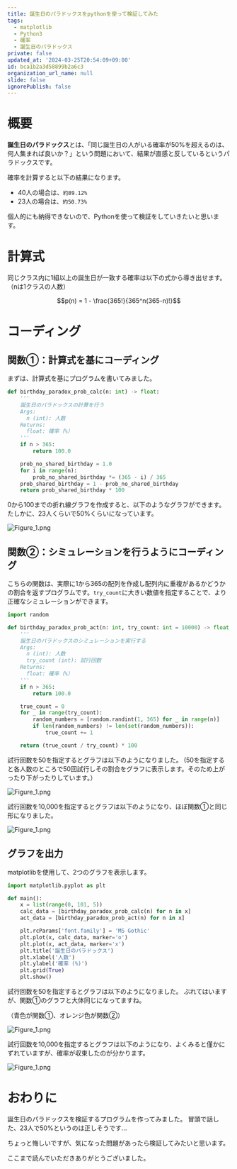 ```yaml
---
title: 誕生日のパラドックスをpythonを使って検証してみた
tags:
  - matplotlib
  - Python3
  - 確率
  - 誕生日のパラドックス
private: false
updated_at: '2024-03-25T20:54:09+09:00'
id: bca1b2a3d58899b2a6c3
organization_url_name: null
slide: false
ignorePublish: false
---
```

# 概要


**誕生日のパラドックス**とは、「同じ誕生日の人がいる確率が50%を超えるのは、何人集まれば良いか？」という問題において、結果が直感と反しているというパラドックスです。


確率を計算すると以下の結果になります。

- 40人の場合は、`約89.12%`
- 23人の場合は、`約50.73%`

個人的にも納得できないので、Pythonを使って検証をしていきたいと思います。

# 計算式

同じクラス内に1組以上の誕生日が一致する確率は以下の式から導き出せます。（nは1クラスの人数）

```math
p(n) = 1 - \frac{365!}{365^n(365-n)!}
```


# コーディング


## 関数①：計算式を基にコーディング

まずは、計算式を基にプログラムを書いてみました。

```python
def birthday_paradox_prob_calc(n: int) -> float:
    '''
    誕生日のパラドックスの計算を行う
    Args:
      n (int): 人数
    Returns:
      float: 確率（%）
    '''
    if n > 365:
        return 100.0

    prob_no_shared_birthday = 1.0
    for i in range(n):
        prob_no_shared_birthday *= (365 - i) / 365
    prob_shared_birthday = 1 - prob_no_shared_birthday
    return prob_shared_birthday * 100
```

0から100までの折れ線グラフを作成すると、以下のようなグラフができます。
たしかに、23人くらいで50%くらいになっています。


![Figure_1.png](https://qiita-image-store.s3.ap-northeast-1.amazonaws.com/0/473097/cb69daba-236e-b301-a93d-b0934b6ca21d.png)



## 関数②：シミュレーションを行うようにコーディング

こちらの関数は、実際に1から365の配列を作成し配列内に重複があるかどうかの割合を返すプログラムです。`try_count`に大きい数値を指定することで、より正確なシミュレーションができます。


```python
import random

def birthday_paradox_prob_act(n: int, try_count: int = 10000) -> float:
    '''
    誕生日のパラドックスのシミュレーションを実行する
    Args:
      n (int): 人数
      try_count (int): 試行回数
    Returns:
      float: 確率（%）
    '''
    if n > 365:
        return 100.0

    true_count = 0
    for _ in range(try_count):
        random_numbers = [random.randint(1, 365) for _ in range(n)]
        if len(random_numbers) != len(set(random_numbers)):
            true_count += 1

    return (true_count / try_count) * 100
```

試行回数を50を指定するとグラフは以下のようになりました。
(50を指定すると各人数のところで50回試行しその割合をグラフに表示します。そのため上がったり下がったりしています。）

![Figure_1.png](https://qiita-image-store.s3.ap-northeast-1.amazonaws.com/0/473097/b9cf28c9-4619-c5a6-5cc0-40916961ba5c.png)

試行回数を10,000を指定するとグラフは以下のようになり、ほぼ関数①と同じ形になりました。

![Figure_1.png](https://qiita-image-store.s3.ap-northeast-1.amazonaws.com/0/473097/29c3d6d3-9d4b-b8a3-6507-ecc18b85c0ad.png)




## グラフを出力

matplotlibを使用して、2つのグラフを表示します。

```python
import matplotlib.pyplot as plt

def main():
    x = list(range(0, 101, 5))
    calc_data = [birthday_paradox_prob_calc(n) for n in x]
    act_data = [birthday_paradox_prob_act(n) for n in x]

    plt.rcParams['font.family'] = 'MS Gothic'
    plt.plot(x, calc_data, marker='o')
    plt.plot(x, act_data, marker='x')
    plt.title('誕生日のパラドックス')
    plt.xlabel('人数')
    plt.ylabel('確率 (%)')
    plt.grid(True)
    plt.show()
```

試行回数を50を指定するとグラフは以下のようになりました。
ぶれてはいますが、関数①のグラフと大体同じになってますね。

（青色が関数①、オレンジ色が関数②）

![Figure_1.png](https://qiita-image-store.s3.ap-northeast-1.amazonaws.com/0/473097/490c34fd-399f-a431-672b-769d3447e2b9.png)

試行回数を10,000を指定するとグラフは以下のようになり、よくみると僅かにずれていますが、確率が収束したのが分かります。

![Figure_1.png](https://qiita-image-store.s3.ap-northeast-1.amazonaws.com/0/473097/bd7236f3-c0e2-4876-d51e-b0520f43b9fd.png)

# おわりに

誕生日のパラドックスを検証するプログラムを作ってみました。
冒頭で話した、23人で50%というのは正しそうです...

ちょっと悔しいですが、気になった問題があったら検証してみたいと思います。

ここまで読んでいただきありがとうございました。
